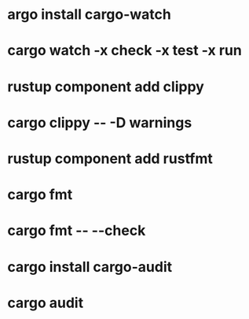 


# argo install cargo-watch
# cargo watch -x check -x test -x run


# rustup component add clippy
# cargo clippy -- -D warnings


# rustup component add rustfmt
# cargo fmt
# cargo fmt -- --check


# cargo install cargo-audit
# cargo audit